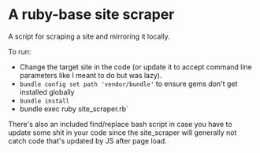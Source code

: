# A ruby-base site scraper

A script for scraping a site and mirroring it locally.

To run: 

* Change the target site in the code (or update it to accept command line parameters like I meant to do but was lazy). 
* `bundle config set path 'vendor/bundle'` to ensure gems don't get installed globally
* `bundle install`
* bundle exec ruby site_scraper.rb`

There's also an included find/replace bash script in case you have to update some shit in your code since the site_scraper will generally not catch code that's updated by JS after page load.
